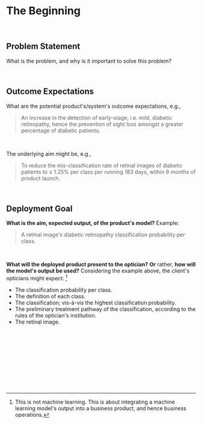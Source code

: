 <br>

# The Beginning

<br>

## Problem Statement

What is the problem, and why is it important to solve this problem?

<br>

## Outcome Expectations

What are the potential product's/system's outcome expectations, e.g.,

> An increase in the detection of early-stage, i.e. mild, diabetic retinopathy, hence the prevention of sight loss amongst a 
> greater percentage of diabetic patients.

<br>

The underlying aim might be, e.g.,

> To reduce the mis-classification rate of retinal images of diabetic patients to $\le$ 1.25% per class per running 183 
> days, within 9 months of product launch.


<br>

## Deployment Goal

**What is the aim, expected output, of the product's model?**  Example:
> A retinal image's diabetic retinopathy classification probability per class.

<br>

**What will the deployed product present to the optician?**  **Or** rather, **how will the model's output be used?**  Considering the example above, the client's opticians might expect: [^deployment]

* The classification probability per class.
* The definition of each class.
* The classification; vis-à-vis the highest classification probability.
* The preliminary treatment pathway of the classification, according to the rules of the optician's institution.
* The retinal image.

<br>
<br>

<br>
<br>

<br>
<br>

<br>
<br>

[^deployment]: This is not machine learning.  This is about integrating a machine learning model's output into a business product, and hence business operations.

<br>
